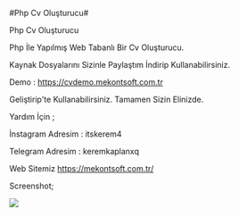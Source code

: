 #Php Cv Oluşturucu#

Php Cv Oluşturucu

Php İle Yapılmış Web Tabanlı Bir Cv Oluşturucu.

Kaynak Dosyalarını Sizinle Paylaştım İndirip Kullanabilirsiniz.

Demo : https://cvdemo.mekontsoft.com.tr

Geliştirip'te Kullanabilirsiniz. Tamamen Sizin Elinizde.

Yardım İçin ;

İnstagram Adresim : itskerem4

Telegram Adresim : keremkaplanxq

Web Sitemiz https://mekontsoft.com.tr/


Screenshot;

<img src="https://github.com/itskerem4/php-cv-olusturucu/blob/main/images/Ads%C4%B1z.png" align="center"/>
